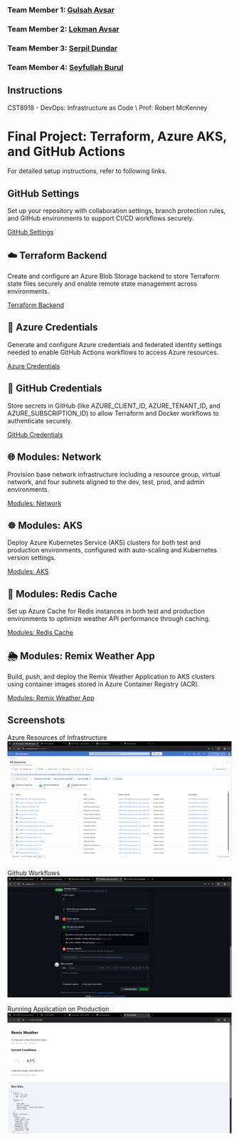 ### Team Member 1: [Gulsah Avsar](https://github.com/GulsahAvsar)

### Team Member 2: [Lokman Avsar](https://github.com/Lokmanavsar)

### Team Member 3: [Serpil Dundar](https://github.com/Serpil-Dndr)

### Team Member 4: [Seyfullah Burul](https://github.com/sburul)

## Instructions
CST8918 - DevOps: Infrastructure as Code \ Prof: Robert McKenney

# Final Project: Terraform, Azure AKS, and GitHub Actions

For detailed setup instructions, refer to following links.

## GitHub Settings

Set up your repository with collaboration settings, branch protection rules, and GitHub environments to support CI/CD workflows securely.

[GitHub Settings](docs/01-github-settings.md)

## ☁️ Terraform Backend

Create and configure an Azure Blob Storage backend to store Terraform state files securely and enable remote state management across environments.

[Terraform Backend](docs/02-terraform-backend.md)

## 🔐 Azure Credentials

Generate and configure Azure credentials and federated identity settings needed to enable GitHub Actions workflows to access Azure resources.

[Azure Credentials](docs/03-azure-credentials.md)

## 🔐 GitHub Credentials

Store secrets in GitHub (like AZURE_CLIENT_ID, AZURE_TENANT_ID, and AZURE_SUBSCRIPTION_ID) to allow Terraform and Docker workflows to authenticate securely.

[GitHub Credentials](docs/04-github-credentials.md)

## 🌐 Modules: Network

Provision base network infrastructure including a resource group, virtual network, and four subnets aligned to the dev, test, prod, and admin environments.

[Modules: Network](docs/05-modules-network.md)

## ☸️ Modules: AKS

Deploy Azure Kubernetes Service (AKS) clusters for both test and production environments, configured with auto-scaling and Kubernetes version settings.

[Modules: AKS](docs/06-modules-aks.md)

## 🧠 Modules: Redis Cache

Set up Azure Cache for Redis instances in both test and production environments to optimize weather API performance through caching.

[Modules: Redis Cache](docs/07-modules-redis-cache.md)

## 🌦️ Modules: Remix Weather App

Build, push, and deploy the Remix Weather Application to AKS clusters using container images stored in Azure Container Registry (ACR).

[Modules: Remix Weather App](docs/08-modules-remix-weather-app.md)

## Screenshots

Azure Resources of Infrastructure
![alt text](docs/screenshots/azure-resources.png)

Github Workflows
![alt text](docs/screenshots/github-workflows.png)

Running Application on Production
![alt text](docs/screenshots/prod-environment-app.png)